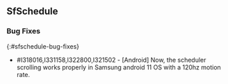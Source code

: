 ## SfSchedule

### Bug Fixes
{:#sfschedule-bug-fixes}

* \#I318016,I331158,I322800,I321502 - [Android] Now, the scheduler scrolling works properly in Samsung android 11 OS with a 120hz motion rate.